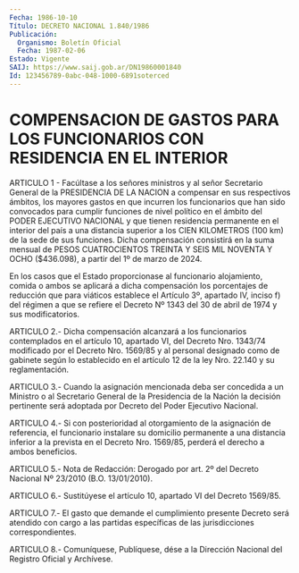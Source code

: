 ```yaml
---
Fecha: 1986-10-10
Título: DECRETO NACIONAL 1.840/1986
Publicación:
  Organismo: Boletín Oficial
  Fecha: 1987-02-06
Estado: Vigente
SAIJ: https://www.saij.gob.ar/DN19860001840
Id: 123456789-0abc-048-1000-6891soterced
---
```

# COMPENSACION DE GASTOS PARA LOS FUNCIONARIOS CON RESIDENCIA EN EL INTERIOR

<a id="1"></a>
ARTICULO 1 - Facúltase a los señores ministros y al señor Secretario General de la PRESIDENCIA DE LA NACION a compensar en sus respectivos ámbitos, los mayores gastos en que incurren los funcionarios que han sido convocados para cumplir funciones de nivel político en el ámbito del PODER EJECUTIVO NACIONAL y que tienen residencia permanente en el interior del país a una distancia superior a los CIEN KILOMETROS (100 km) de la sede de sus funciones. Dicha compensación consistirá en la suma mensual de PESOS CUATROCIENTOS TREINTA Y SEIS MIL NOVENTA Y OCHO ($436.098), a partir del 1º de marzo de 2024.

En los casos que el Estado proporcionase al funcionario alojamiento, comida o ambos se aplicará a dicha compensación los porcentajes de reducción que para viáticos establece el Artículo 3º, apartado IV, inciso f) del régimen a que se refiere el Decreto Nº 1343 del 30 de abril de 1974 y sus modificatorios.

<a id="2"></a>
ARTICULO 2.- Dicha compensación alcanzará a los funcionarios contemplados en el artículo 10, apartado VI, del Decreto Nro. 1343/74 modificado por el Decreto Nro. 1569/85 y al personal designado como de gabinete según lo establecido en el artículo 12 de la ley Nro. 22.140 y su reglamentación.

<a id="3"></a>
ARTICULO 3.- Cuando la asignación mencionada deba ser concedida a un Ministro o al Secretario General de la Presidencia de la Nación la decisión pertinente será adoptada por Decreto del Poder Ejecutivo Nacional.

<a id="4"></a>
ARTICULO 4.- Si con posterioridad al otorgamiento de la asignación de referencia, el funcionario instalare su domicilio permanente a una distancia inferior a la prevista en el Decreto Nro. 1569/85, perderá el derecho a ambos beneficios.

<a id="5"></a>
ARTICULO 5.- Nota de Redacción: Derogado por art. 2º del Decreto Nacional Nº 23/2010 (B.O. 13/01/2010).

<a id="6"></a>
ARTICULO 6.- Sustitúyese el artículo 10, apartado VI del Decreto 1569/85.

<a id="7"></a>
ARTICULO 7.- El gasto que demande el cumplimiento presente Decreto será atendido con cargo a las partidas específicas de las jurisdicciones correspondientes.

<a id="8"></a>
ARTICULO 8.- Comuníquese, Publíquese, dése a la Dirección Nacional del Registro Oficial y Archívese.